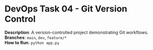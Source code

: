 # DevOps Task 04 - Git Version Control  
**Description**: A version-controlled project demonstrating Git workflows.  
**Branches**: `main`, `dev`, `feature/*`  
**How to Run**: `python app.py`  
